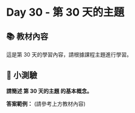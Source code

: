 # Day 30 - 第 30 天的主題

## 📚 教材內容

這是第 30 天的學習內容，請根據課程主題進行學習。

## 📝 小測驗

**請簡述 第 30 天的主題 的基本概念。**

**答案範例：** (請參考上方教材內容)
